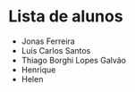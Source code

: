 # Lista de alunos
- Jonas Ferreira
- Luis Carlos Santos
- Thiago Borghi Lopes Galvão
- Henrique
- Helen

